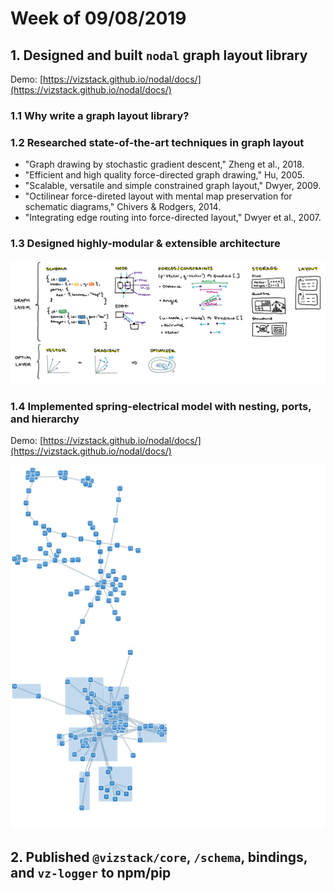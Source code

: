 # Week of 09/08/2019
## 1. Designed and built `nodal` graph layout library
Demo: [https://vizstack.github.io/nodal/docs/](https://vizstack.github.io/nodal/docs/)

### 1.1 Why write a graph layout library?

### 1.2 Researched state-of-the-art techniques in graph layout

- "Graph drawing by stochastic gradient descent," Zheng et al., 2018.
- "Efficient and high quality force-directed graph drawing," Hu, 2005.
- "Scalable, versatile and simple constrained graph layout," Dwyer, 2009.
- "Octilinear force-direted layout with mental map preservation for schematic diagrams," Chivers & Rodgers, 2014.
- "Integrating edge routing into force-directed layout," Dwyer et al., 2007.

### 1.3 Designed highly-modular & extensible architecture

![Nodal Structure](https://github.com/vizstack/blog/blob/master/img/nodal-structure.png)

### 1.4 Implemented spring-electrical model with nesting, ports, and hierarchy
Demo: [https://vizstack.github.io/nodal/docs/](https://vizstack.github.io/nodal/docs/)

![Spring-Electrical Simple](https://github.com/vizstack/blog/blob/master/img/springelectrical-simple.png)
![Spring-Electrical Compound](https://github.com/vizstack/blog/blob/master/img/springelectrical-compound.png)

## 2. Published `@vizstack/core`, `/schema`, bindings, and `vz-logger` to npm/pip
